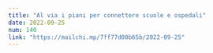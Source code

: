 ```yaml
---
title: "Al via i piani per connettere scuole e ospedali"
date: 2022-09-25
num: 140
link: "https://mailchi.mp/7ff77d00b65b/2022-09-25"
---
```

